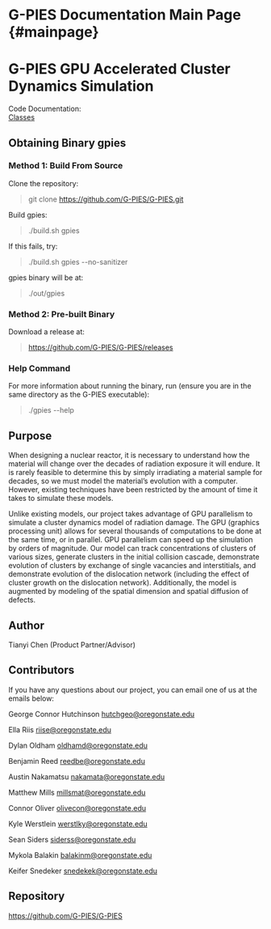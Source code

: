 G-PIES Documentation Main Page                         {#mainpage}
============

# G-PIES GPU Accelerated Cluster Dynamics Simulation

Code Documentation:  
  [Classes](annotated.html)


## Obtaining Binary gpies

### Method 1: Build From Source
Clone the repository:
> git clone https://github.com/G-PIES/G-PIES.git

Build gpies:
> ./build.sh gpies

If this fails, try:
> ./build.sh gpies --no-sanitizer

gpies binary will be at:
> ./out/gpies

### Method 2: Pre-built Binary
Download a release at: 
> https://github.com/G-PIES/G-PIES/releases

### Help Command
For more information about running the binary, run (ensure you are in the same directory as the G-PIES executable):
>./gpies --help

## Purpose

When designing a nuclear reactor, it is necessary to understand how the material will change over the decades of radiation exposure it will endure. It is rarely feasible to determine this by simply irradiating a material sample for decades, so we must model the material’s evolution with a computer. However, existing techniques have been restricted by the amount of time it takes to simulate these models. 

Unlike existing models, our project takes advantage of GPU parallelism to simulate a cluster dynamics model of radiation damage. The GPU (graphics processing unit) allows for several thousands of computations to be done at the same time, or in parallel. GPU parallelism can speed up the simulation by orders of magnitude. Our model can track concentrations of clusters of various sizes, generate clusters in the initial collision cascade, demonstrate evolution of clusters by exchange of single vacancies and interstitials, and demonstrate evolution of the dislocation network (including the effect of cluster growth on the dislocation network). Additionally, the model is augmented by modeling of the spatial dimension and spatial diffusion of defects.

## Author

Tianyi Chen (Product Partner/Advisor)

## Contributors

If you have any questions about our project, you can email one of us at the emails below:

George Connor Hutchinson
hutchgeo@oregonstate.edu

Ella Riis
riise@oregonstate.edu

Dylan Oldham
oldhamd@oregonstate.edu

Benjamin Reed
reedbe@oregonstate.edu

Austin Nakamatsu
nakamata@oregonstate.edu

Matthew Mills
millsmat@oregonstate.edu

Connor Oliver
olivecon@oregonstate.edu

Kyle Werstlein
werstlky@oregonstate.edu

Sean Siders
siderss@oregonstate.edu

Mykola Balakin
balakinm@oregonstate.edu

Keifer Snedeker
snedekek@oregonstate.edu

## Repository

https://github.com/G-PIES/G-PIES